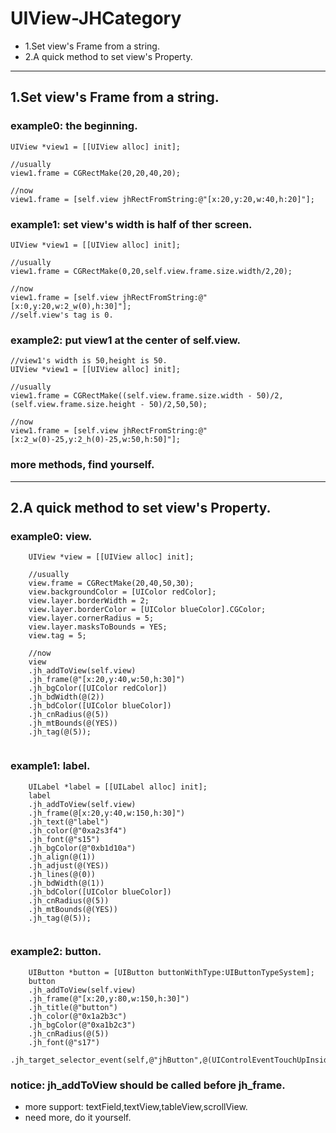 # UIView-JHCategory

* 1.Set view's Frame from a string.
* 2.A quick method to set view's Property.

---------------------------------------------------------------
## 1.Set view's Frame from a string.
### example0: the beginning.
```objc
UIView *view1 = [[UIView alloc] init];

//usually
view1.frame = CGRectMake(20,20,40,20);

//now
view1.frame = [self.view jhRectFromString:@"[x:20,y:20,w:40,h:20]"];
```

### example1: set view's width is half of ther screen.
```objc
UIView *view1 = [[UIView alloc] init];

//usually
view1.frame = CGRectMake(0,20,self.view.frame.size.width/2,20);

//now
view1.frame = [self.view jhRectFromString:@"[x:0,y:20,w:2_w(0),h:30]"];
//self.view's tag is 0.
```

### example2: put view1 at the center of self.view.
```objc
//view1's width is 50,height is 50.
UIView *view1 = [[UIView alloc] init];

//usually
view1.frame = CGRectMake((self.view.frame.size.width - 50)/2,(self.view.frame.size.height - 50)/2,50,50);

//now
view1.frame = [self.view jhRectFromString:@"[x:2_w(0)-25,y:2_h(0)-25,w:50,h:50]"];
```


### more methods, find yourself.

---------------------------------------------------------------
## 2.A quick method to set view's Property.
### example0: view.
```objc
    UIView *view = [[UIView alloc] init];
    
    //usually
    view.frame = CGRectMake(20,40,50,30);
    view.backgroundColor = [UIColor redColor];
    view.layer.borderWidth = 2;
    view.layer.borderColor = [UIColor blueColor].CGColor;
    view.layer.cornerRadius = 5;
    view.layer.masksToBounds = YES;
    view.tag = 5;
    
    //now
    view
    .jh_addToView(self.view)
    .jh_frame(@"[x:20,y:40,w:50,h:30]")
    .jh_bgColor([UIColor redColor])
    .jh_bdWidth(@(2))
    .jh_bdColor([UIColor blueColor])
    .jh_cnRadius(@(5))
    .jh_mtBounds(@(YES))
    .jh_tag(@(5));
    
```

### example1: label.
```objc
    UILabel *label = [[UILabel alloc] init];
    label
    .jh_addToView(self.view)
    .jh_frame(@[x:20,y:40,w:150,h:30]")
    .jh_text(@"label")
    .jh_color(@"0xa2s3f4")
    .jh_font(@"s15")
    .jh_bgColor(@"0xb1d10a")
    .jh_align(@(1))
    .jh_adjust(@(YES))
    .jh_lines(@(0))
    .jh_bdWidth(@(1))
    .jh_bdColor([UIColor blueColor])
    .jh_cnRadius(@(5))
    .jh_mtBounds(@(YES))
    .jh_tag(@(5));
    
```

### example2: button.
```objc
    UIButton *button = [UIButton buttonWithType:UIButtonTypeSystem];
    button
    .jh_addToView(self.view)
    .jh_frame(@"[x:20,y:80,w:150,h:30]")
    .jh_title(@"button")
    .jh_color(@"0x1a2b3c")
    .jh_bgColor(@"0xa1b2c3")
    .jh_cnRadius(@(5))
    .jh_font(@"s17")
    .jh_target_selector_event(self,@"jhButton",@(UIControlEventTouchUpInside));
```

### notice: jh_addToView should be called before jh_frame.
* more support: textField,textView,tableView,scrollView.
* need more, do it yourself.
